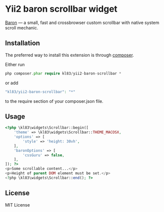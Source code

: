 # Yii2 baron scrollbar widget
[Baron](https://github.com/Diokuz/baron) — a small, fast and crossbrowser custom scrollbar with native system scroll mechanic.


## Installation
The preferred way to install this extension is through [composer](https://getcomposer.org/).

Either run
```php
php composer.phar require kl83/yii2-baron-scrollbar *
```
or add
```php
"kl83/yii2-baron-scrollbar": "*"
```
to the require section of your composer.json file.

## Usage
```php
<?php \kl83\widgets\Scrollbar::begin([
    'theme' => \kl83\widgets\Scrollbar::THEME_MACOSX,
    'options' => [
        'style' => 'height: 30vh',
    ],
    'baronOptions' => [
        'cssGuru' => false,
    ],
]); ?>
<p>Some scrollable content...</p>
<p>Height of parent DOM element must be set.</p>
<?php \kl83\widgets\Scrollbar::end(); ?>
```

## License
MIT License